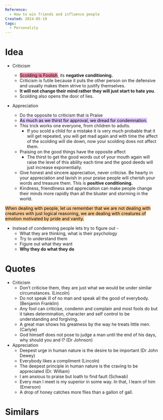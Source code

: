 ```yaml
---
Reference:
  - How to win friends and influence people
Created: 2024-05-19
tags:
  - Personality
---
```

# Idea

- Criticism
	- <mark style="background: #FF5582A6;">Scolding is Foolish</mark>, its **negative conditioning.**
	- Criticism is futile because it puts the other person on the defensive and usually makes them strive to justify themselves.
	- **It will not change their mind rather they will just start to hate you**. 
	- Scolding also opens the door of lies.
    
- Appreciation
	- Do the opposite to criticism that is Praise
	- <mark style="background: #D2B3FFA6;">As much as we thirst for approval, we dread for condemnation.</mark>
	- This trick works one everyone, from children to adults. 
		- If you scold a child for a mistake it is very much probable that it will get repeated, you will get mad again and with time the affect of the scolding will die down, now your scolding does not affect them.
	- Praising on the good things have the opposite affect
		- The thirst to get the good words out of your mouth again will raise the level of this ability each time and the good deeds will just increase exponentially.
	- Give honest and sincere appreciation, never criticise. Be hearty in your appreciation and lavish in your praise people will cherish your words and treasure them. This is **positive conditioning.**
	- Kindness, friendliness and appreciation can make people change their minds more rapidly than all the bluster and storming in the world.
    
<mark style="background: #FFB86CA6;">When dealing with people, let us remember that we are not dealing with creatures with just logical reasoning, we are dealing with creatures of emotion motivated by pride and vanity.</mark>

* Instead of condemning people lets try to figure out - 
	- What they are thinking, what is their psychology
	- Try to understand them
	- Figure out what they want
	- **Why they do what they do**

# Quotes

* Criticism
	* Don’t criticise them, they are just what we would be under similar circumstances. (Lincoln)
	* Do not speak ill of no man and speak all the good of everybody. (Benjamin Franklin)
	* Any fool can criticise, condemn and complain and most fools do but it takes determination, character and self control to be understanding and forgiving.
	* A great man shows his greatness by the way he treats little men. (Carlyle)
	* God himself does not pose to judge a man until the end of his days, why should you and I? (Dr Johnson)
* Appreciation
	* Deepest urge in human nature is the desire to be important (Dr John Dewey)
	* Everybody likes a compliment (Lincoln)
	* The deepest principle in human nature is the craving to be appreciated (Dr. William)
	* I am anxious to praise but loath to find fault (Schwab)
	* Every man I meet is my superior in some way. In that, I learn of him (Emerson)
	* A drop of honey catches more flies than a gallon of gall.

# Similars

